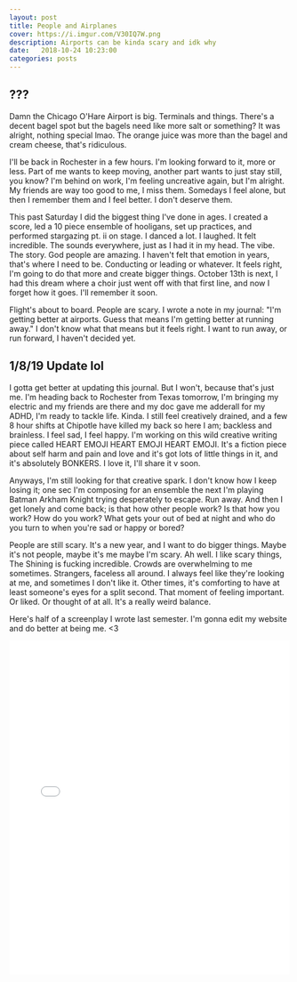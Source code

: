 ```yaml
---
layout: post
title: People and Airplanes
cover: https://i.imgur.com/V30IQ7W.png
description: Airports can be kinda scary and idk why
date:   2018-10-24 10:23:00
categories: posts
---
```

## ???

Damn the Chicago O'Hare Airport is big. Terminals and things. There's a decent bagel spot but the bagels need like more salt or something? It was alright, nothing special lmao. The orange juice was more than the bagel and cream cheese, that's ridiculous.

I'll be back in Rochester in a few hours. I'm looking forward to it, more or less. Part of me wants to keep moving, another part wants to just stay still, you know? I'm behind on work, I'm feeling uncreative again, but I'm alright. My friends are way too good to me, I miss them. Somedays I feel alone, but then I remember them and I feel better. I don't deserve them.

This past Saturday I did the biggest thing I've done in ages. I created a score, led a 10 piece ensemble of hooligans, set up practices, and performed stargazing pt. ii on stage. I danced a lot. I laughed. It felt incredible. The sounds everywhere, just as I had it in my head. The vibe. The story. God people are amazing. I haven't felt that emotion in years, that's where I need to be. Conducting or leading or whatever. It feels right, I'm going to do that more and create bigger things. October 13th is next, I had this dream where a choir just went off with that first line, and now I forget how it goes. I'll remember it soon.

Flight's about to board. People are scary. I wrote a note in my journal: "I'm getting better at airports. Guess that means I'm getting better at running away." I don't know what that means but it feels right. I want to run away, or run forward, I haven't decided yet.

## 1/8/19 Update lol

I gotta get better at updating this journal. But I won't, because that's just me. I'm heading back to Rochester from Texas tomorrow, I'm bringing my electric and my friends are there and my doc gave me adderall for my ADHD, I'm ready to tackle life. Kinda. I still feel creatively drained, and a few 8 hour shifts at Chipotle have killed my back so here I am; backless and brainless. I feel sad, I feel happy. I'm working on this wild creative writing piece called HEART EMOJI HEART EMOJI HEART EMOJI. It's a fiction piece about self harm and pain and love and it's got lots of little things in it, and it's absolutely BONKERS. I love it, I'll share it v soon.

Anyways, I'm still looking for that creative spark. I don't know how I keep losing it; one sec I'm composing for an ensemble the next I'm playing Batman Arkham Knight trying desperately to escape. Run away. And then I get lonely and come back; is that how other people work? Is that how you work? How do you work? What gets your out of bed at night and who do you turn to when you're sad or happy or bored?

People are still scary. It's a new year, and I want to do bigger things. Maybe it's not people, maybe it's me maybe I'm scary. Ah well. I like scary things, The Shining is fucking incredible. Crowds are overwhelming to me sometimes. Strangers, faceless all around. I always feel like they're looking at me, and sometimes I don't like it. Other times, it's comforting to have at least someone's eyes for a split second. That moment of feeling important. Or liked. Or thought of at all. It's a really weird balance.

Here's half of a screenplay I wrote last semester. I'm gonna edit my website and do better at being me. <3

<embed src="{{ site.baseurl }}/media/americanidol.pdf" type="application/pdf" width="100%" height="600px" />
